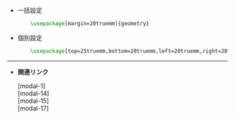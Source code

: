 <!--3-->
<!--余白設定（geometryパッケージ）-->
    
- 一括設定
    ```latex
        \usepackage[margin=20truemm]{geometry}
    ```
    
- 個別設定
    
    ```latex
        \usepackage[top=25truemm,bottom=20truemm,left=20truemm,right=20truemm]{geometry}
    ```
    

---

- **関連リンク**

    <div class="related-link-wrapper">
      [modal-1]<!--数式内の書体関連--><br>
      [modal-14]<!--長さの単位--><br>
      [modal-15]<!--ページレイアウト--><br>
      [modal-17]<!--行送り、行間の調整-->
    </div>